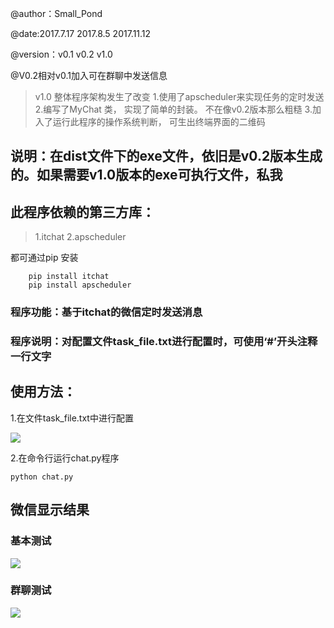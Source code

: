 @author：Small_Pond

@date:2017.7.17    2017.8.5   2017.11.12

@version：v0.1     v0.2       v1.0

@V0.2相对v0.1加入可在群聊中发送信息

>v1.0 整体程序架构发生了改变
>1.使用了apscheduler来实现任务的定时发送
>2.编写了MyChat 类， 实现了简单的封装。 不在像v0.2版本那么粗糙
>3.加入了运行此程序的操作系统判断， 可生出终端界面的二维码


## 说明：在dist文件下的exe文件，依旧是v0.2版本生成的。如果需要v1.0版本的exe可执行文件，私我

## 此程序依赖的第三方库：
>1.itchat
>2.apscheduler

都可通过pip 安装
```
	pip install itchat 
	pip install apscheduler
```
### 程序功能：基于itchat的微信定时发送消息

### 程序说明：对配置文件task_file.txt进行配置时，可使用‘#’开头注释一行文字

## 使用方法：

1.在文件task_file.txt中进行配置

![](http://i.imgur.com/cu9WGIR.png)

2.在命令行运行chat.py程序
	
	python chat.py 


## 微信显示结果



### 基本测试

![](http://i.imgur.com/nkauloR.png)

### 群聊测试

![](http://i.imgur.com/jRr1YRE.png)
